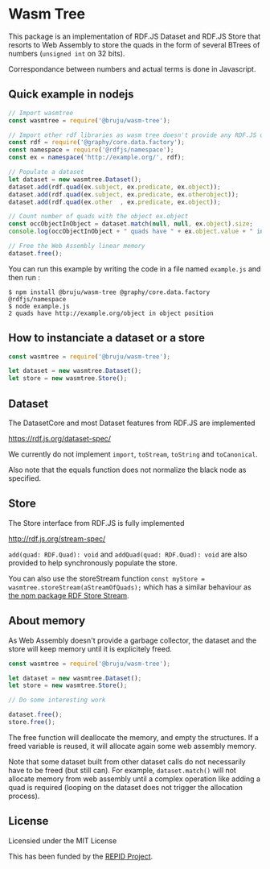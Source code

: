 # Wasm Tree

This package is an implementation of RDF.JS Dataset and RDF.JS Store that
resorts to Web Assembly to store the quads in the form of several BTrees of
numbers (`unsigned int` on 32 bits).

Correspondance between numbers and actual terms is done in Javascript.


## Quick example in nodejs

```javascript
// Import wasmtree
const wasmtree = require('@bruju/wasm-tree');

// Import other rdf libraries as wasm tree doesn't provide any RDF.JS data model
const rdf = require('@graphy/core.data.factory');
const namespace = require('@rdfjs/namespace');
const ex = namespace('http://example.org/', rdf);

// Populate a dataset
let dataset = new wasmtree.Dataset();
dataset.add(rdf.quad(ex.subject, ex.predicate, ex.object));
dataset.add(rdf.quad(ex.subject, ex.predicate, ex.otherobject));
dataset.add(rdf.quad(ex.other  , ex.predicate, ex.object));

// Count number of quads with the object ex.object
const occObjectInObject = dataset.match(null, null, ex.object).size;
console.log(occObjectInObject + " quads have " + ex.object.value + " in object position");

// Free the Web Assembly linear memory
dataset.free();
```

You can run this example by writing the code in a file named `example.js` and then run :

```
$ npm install @bruju/wasm-tree @graphy/core.data.factory @rdfjs/namespace
$ node example.js
2 quads have http://example.org/object in object position
```

## How to instanciate a dataset or a store

```javascript
const wasmtree = require('@bruju/wasm-tree');

let dataset = new wasmtree.Dataset();
let store = new wasmtree.Store();
```

## Dataset

The DatasetCore and most Dataset features from RDF.JS are implemented

https://rdf.js.org/dataset-spec/

We currently do not implement `import`, `toStream`, `toString` and `toCanonical`.

Also note that the equals function does not normalize the black node as specified.


## Store

The Store interface from RDF.JS is fully implemented

http://rdf.js.org/stream-spec/

`add(quad: RDF.Quad): void` and `addQuad(quad: RDF.Quad): void` are also provided to help synchronously populate the store.

You can also use the storeStream function
`const myStore = wasmtree.storeStream(aStreamOfQuads);` which has a similar behaviour as [the npm package RDF Store Stream](https://www.npmjs.com/package/rdf-store-stream).

## About memory

As Web Assembly doesn't provide a garbage collector, the dataset and the store
will keep memory until it is explicitely freed.


```javascript
const wasmtree = require('@bruju/wasm-tree');

let dataset = new wasmtree.Dataset();
let store = new wasmtree.Store();

// Do some interesting work

dataset.free();
store.free();
```

The free function will deallocate the memory, and empty the structures. If a
freed variable is reused, it will allocate again some web assembly memory.

Note that some dataset built from other dataset calls do not necessarily have
to be freed (but still can). For example, `dataset.match()` will not allocate
memory from web assembly until a complex operation like adding a quad is
required (looping on the dataset does not trigger the allocation process).


## License

Licensied under the MIT License

This has been funded by the [REPID Project](https://projet.liris.cnrs.fr/repid/index.html).
